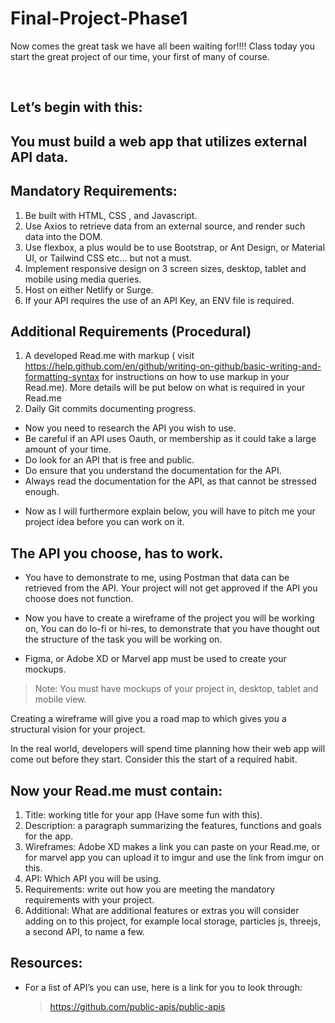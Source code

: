 # Final-Project-Phase1

Now comes the great task we have all been waiting for!!!!
Class today you start the great project of our time, your first of many of course.

<br>

## Let’s begin with this:

## You must build a web app that utilizes external API data.

## Mandatory Requirements:

1. Be built with HTML, CSS , and Javascript.
2. Use Axios to retrieve data from an external source, and render such data into the DOM.
3. Use flexbox, a plus would be to use Bootstrap, or Ant Design, or Material UI, or Tailwind CSS etc… but not a must.
4. Implement responsive design on 3 screen sizes, desktop, tablet and mobile using media queries.
5. Host on either Netlify or Surge.
6. If your API requires the use of an API Key, an ENV file is required.
   <br>

## Additional Requirements (Procedural)

1. A developed Read.me with markup ( visit https://help.github.com/en/github/writing-on-github/basic-writing-and-formatting-syntax for instructions on how to use markup in your Read.me). More details will be put below on what is required in your Read.me
2. Daily Git commits documenting progress.

- Now you need to research the API you wish to use.
- Be careful if an API uses Oauth, or membership as it could take a large amount of your time.
- Do look for an API that is free and public.
- Do ensure that you understand the documentation for the API.
- Always read the documentation for the API, as that cannot be stressed enough.
  <br>

* Now as I will furthermore explain below, you will have to pitch me your project idea before you can work on it.

## The API you choose, has to work.

- You have to demonstrate to me, using Postman that data can be retrieved from the API. Your project will not get approved if the API you choose does not function.

- Now you have to create a wireframe of the project you will be working on, You can do lo-fi or hi-res, to demonstrate that you have thought out the structure of the task you will be working on.
- Figma, or Adobe XD or Marvel app must be used to create your mockups.

> Note: You must have mockups of your project in, desktop, tablet and mobile view.
> <br>

Creating a wireframe will give you a road map to which gives you a structural vision for your project.

In the real world, developers will spend time planning how their web app will come out before they start. Consider this the start of a required habit.

## Now your Read.me must contain:

1. Title: working title for your app (Have some fun with this).
2. Description: a paragraph summarizing the features, functions and goals for the app.
3. Wireframes: Adobe XD makes a link you can paste on your Read.me, or for marvel app you can upload it to imgur and use the link from imgur on this.
4. API: Which API you will be using.
5. Requirements: write out how you are meeting the mandatory requirements with your project.
6. Additional: What are additional features or extras you will consider adding on to this project, for example local storage, particles js, threejs, a second API, to name a few.

## Resources:

- For a list of API’s you can use, here is a link for you to look through:
  > https://github.com/public-apis/public-apis
